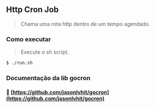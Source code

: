 ## Http Cron Job
> Chama uma rota http dentro de um tempo agendado.

### Como executar
> Execute o sh script.
```sh
$ ./run.sh
```

### Documentação da lib gocron
#### :link: [https://github.com/jasonlvhit/gocron](https://github.com/jasonlvhit/gocron)